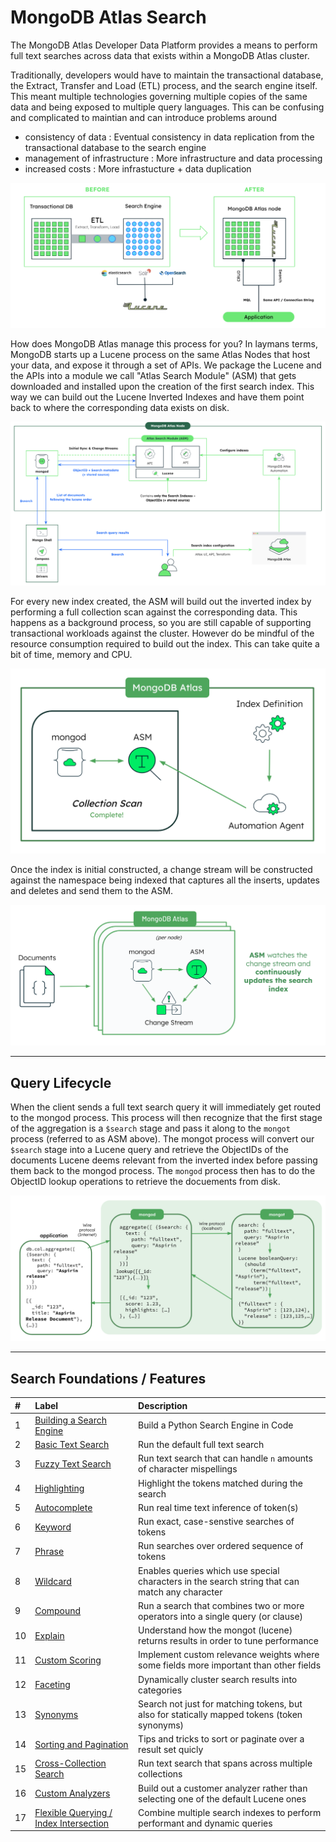 # MongoDB Atlas Search

The MongoDB Atlas Developer Data Platform provides a means to perform full text searches across data that exists within a MongoDB Atlas cluster. 

Traditionally, developers would have to maintain the transactional database, the Extract, Transfer and Load (ETL) process, and the search engine itself.
This meant multiple technologies governing multiple copies of the same data and being exposed to multiple query languages. This can be confusing and complicated to maintian 
and can introduce problems around
- consistency of data : Eventual consistency in data replication from the transactional database to the search engine
- management of infrastructure : More infrastructure and data processing
- increased costs : More infrastucture + data duplication

![](/images/AtlasSearch/atlassearcharchitecture1.png)

How does MongoDB Atlas manage this process for you? In laymans terms, MongoDB starts up a Lucene process on the same Atlas Nodes that host your data, and expose it through a set of APIs. 
We package the Lucene and the APIs into a module we call "Atlas Search Module" (ASM) that gets downloaded and installed upon the creation of the first search index. This way we can build out 
the Lucene Inverted Indexes and have them point back to where the corresponding data exists on disk. 

![](/images/AtlasSearch/atlassearcharchitecture2.png)

For every new index created, the ASM will build out the inverted index by performing a full collection scan against the corresponding data. This happens as a background process,
so you are still capable of supporting transactional workloads against the cluster. However do be mindful of the resource consumption required to build out the index. This can
take quite a bit of time, memory and CPU.

![](/images/AtlasSearch/initialindexing.png)

Once the index is initial constructed, a change stream will be constructed against the namespace being indexed that captures all the inserts, updates and deletes and send them to the ASM. 

![](/images/AtlasSearch/incrementalindexing.png)


-----------------------------------------------------------------------------------------------------------------------------------------
## Query Lifecycle

When the client sends a full text search query it will immediately get routed to the mongod process. This process will then recognize that the first stage of the aggregation is a `$search` stage and pass it along to the `mongot` process (referred to as ASM above). The mongot process will convert our `$search` stage into a Lucene query and retrieve the ObjectIDs of the documents Lucene deems relevant from the inverted index before passing them back to the mongod process. The `mongod` process then has to do the ObjectID lookup operations to retrieve the docuements from disk. 

![](/images/AtlasSearch/querylifecycle.png)

-----------------------------------------------------------------------------------------------------------------------------------------

## Search Foundations / Features

| # | Label                                                       | Description |
|:--|:------------------------------------------------------------|:-----------|
| 1 | [Building a Search Engine](1-engine)          | Build a Python Search Engine in Code|
| 2 | [Basic Text Search](2-basic/)     | Run the default full text search |
| 3 | [Fuzzy Text Search](3-fuzzy/)     | Run text search that can handle `n` amounts of character mispellings|
| 4 | [Highlighting](2-basic/)          | Highlight the tokens matched during the search |
| 5 | [Autocomplete](5-autocomplete/)          | Run real time text inference of token(s) |
| 6 | [Keyword](6-keyword/)               | Run exact, case-senstive searches of tokens |
| 7 | [Phrase](7-phrase/)          | Run searches over ordered sequence of tokens |
| 8 | [Wildcard](8-wildcard/)          | Enables queries which use special characters in the search string that can match any character |
| 9 | [Compound](foundations/)          | Run a search that combines two or more operators into a single query (or clause) |
| 10| [Explain](foundations/)          | Understand how the mongot (lucene) returns results in order to tune performance |
| 11| [Custom Scoring](foundations/)          | Implement custom relevance weights where some fields more important than other fields |
| 12| [Faceting](foundations/)          | Dynamically cluster search results into categories |
| 13| [Synonyms](foundations/)          | Search not just for matching tokens, but also for statically mapped tokens (token synonyms) |
| 14| [Sorting and Pagination](foundations/)          | Tips and tricks to sort or paginate over a result set quicly |
| 15| [Cross-Collection Search](foundations/)          | Run text search that spans across multiple collections |
| 16| [Custom Analyzers](foundations/)          | Build out a customer analyzer rather than selecting one of the default Lucene ones |
| 17| [Flexible Querying / Index Intersection](foundations/)          | Combine multiple search indexes to perform performant and dynamic queries |
